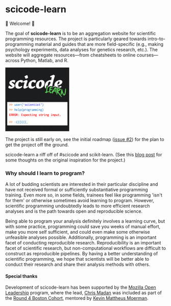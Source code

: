 # scicode-learn
:star2: Welcome! :star2:

The goal of **scicode-learn** is to be an aggregation website for scientific programming resources. The project is particularly geared towards intro-to-programming material and guides that are more field-specific (e.g., making psychology experiments, data analyses for genetics research, etc.). The website will aggregate resources—from cheatsheets to online courses—across Python, Matlab, and R.

<img src="scicodelearn_logo.png" width="200">

The project is still early on, see the initial roadmap ([issue #2](https://github.com/scicode-learn/scicode-learn/issues/2)) for the plan to get the project off the ground.

scicode-learn a riff off of #scicode and scikit-learn. (See this [blog post](https://medium.com/@cMadan/scicode-learn-collecting-thoughts-ff22443f3dda) for some thoughts on the original inspiration for the project.)


### Why should I learn to program?

A lot of budding scientists are interested in their particular discipline and have not received formal or sufficiently substantiative programming training. Even more so, in some fields, trainees feel like programming 'isn't for them' or otherwise sometimes avoid learning to program. However, scientific programming undoubtedly leads to more efficient research analyses and is the path towards open and reproducible science.

Being able to program your analysis definitely involves a learning curve, but with some practice, programming could save you weeks of manual effort, make you more self sufficient, and could even make some otherwise unfeasible analyses possible. Additionally, programming is an important facet of conducting reproducible research. Reproducibility is an important facet of scientific research, but non-computational workflows are difficult to construct as reproducible pipelines. By having a better understanding of scientific programming, we hope that scientists will be better able to conduct their research and share their analysis methods with others.

#### Special thanks

Development of scicode-learn has been supported by the [Mozilla Open Leadership](https://mozilla.github.io/leadership-training/) program, where the lead, [Chris Madan](https://github.com/cMadan) was included as part of the [Round 4 Boston Cohort](https://mozilla.github.io/leadership-training/round-4/schedule/#boston-cohort), mentored by [Kevin Mattheus Moerman](https://github.com/Kevin-Mattheus-Moerman).